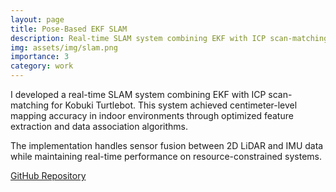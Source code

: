 ```yaml
---
layout: page
title: Pose-Based EKF SLAM
description: Real-time SLAM system combining EKF with ICP scan-matching for Kobuki Turtlebot
img: assets/img/slam.png
importance: 3
category: work
---
```


I developed a real-time SLAM system combining EKF with ICP scan-matching for Kobuki Turtlebot. This system achieved centimeter-level mapping accuracy in indoor environments through optimized feature extraction and data association algorithms.

The implementation handles sensor fusion between 2D LiDAR and IMU data while maintaining real-time performance on resource-constrained systems.

[GitHub Repository](https://github.com/adeola-jo/Pose-Based-EKF-SLAM-ICP)